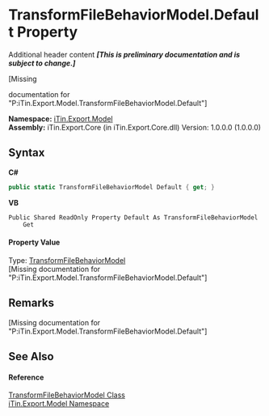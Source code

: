 # TransformFileBehaviorModel.Default Property 
Additional header content _**\[This is preliminary documentation and is subject to change.\]**_

\[Missing <summary> documentation for "P:iTin.Export.Model.TransformFileBehaviorModel.Default"\]

**Namespace:**&nbsp;<a href="ef57ffcc-e95e-b212-5a46-9aa6f5a3511f">iTin.Export.Model</a><br />**Assembly:**&nbsp;iTin.Export.Core (in iTin.Export.Core.dll) Version: 1.0.0.0 (1.0.0.0)

## Syntax

**C#**<br />
``` C#
public static TransformFileBehaviorModel Default { get; }
```

**VB**<br />
``` VB
Public Shared ReadOnly Property Default As TransformFileBehaviorModel
	Get
```


#### Property Value
Type: <a href="a68db287-f0b1-0ac4-5f2d-5bd8ee3b83c4">TransformFileBehaviorModel</a><br />\[Missing <value> documentation for "P:iTin.Export.Model.TransformFileBehaviorModel.Default"\]

## Remarks
\[Missing <remarks> documentation for "P:iTin.Export.Model.TransformFileBehaviorModel.Default"\]

## See Also


#### Reference
<a href="a68db287-f0b1-0ac4-5f2d-5bd8ee3b83c4">TransformFileBehaviorModel Class</a><br /><a href="ef57ffcc-e95e-b212-5a46-9aa6f5a3511f">iTin.Export.Model Namespace</a><br />